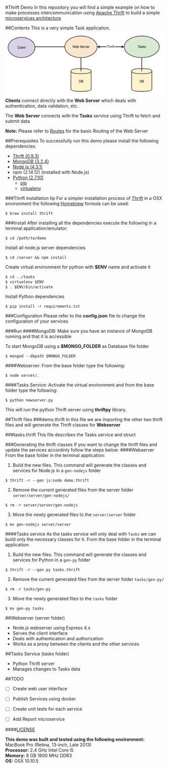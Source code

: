 #Thrift Demo
In this repository you will find a simple example on how to make processes intercommunication using [Apache Thrift][apache-thrift] to build a simple [microservices architecture][microservices-arch]



##Contents
This is a very simple Task application.
![Simple architecture](Architecture.png)  
**Clients** connect directly with the **Web Server** which deals with authentication, data validation, etc.

The **Web Server** connects with the **Tasks** service using Thrift to fetch and submit data

**Note:** Please refer to [Routes](ROUTES.md) for the basic Routing of the Web Server

##Prerequisites
To successfully run this demo please install the following dependencies:

  - [Thrift (0.9.3)][apache-thrift]
  - [MongoDB (3.2.4)][mongo-db]
  - [Node.js (4.3.1)][node-js]
  - npm (2.14.12) (installed with Node.js)
  - [Python (2.7.10)][python-org]
	- [pip][pip]
  	- [virtualenv][virtualenv]

###Thrift installation tip
For a simpler installation process of [Thrift][apache-thrift] in a OSX environment the following [Homebrew][homebrew] formula can be used:

```
$ brew install thrift
```

###Install
After installing all the dependencies execute the following in a terminal application/emulator:

```
$ cd /path/to/demo
```
Install all node.js server dependencies

```
$ cd /server && npm install
```
Create virtual environment for python with **$ENV** name and activate it

```
$ cd ../tasks 
$ virtualenv $ENV
$ . $ENV/bin/activate
```

Install Python dependencies

```
$ pip install -r requirements.txt
```

###Configuration
Please refer to the **config.json** file to change the configuration of your services

###Run
####MongoDB:
Make sure you have an instance of MongoDB running and that it is accessible

To start MongoDB using a **$MONGO_FOLDER** as Database file folder

```
$ mongod --dbpath $MONGO_FOLDER
```

####Webserver:
From the base folder type the following:

```
$ node server/.
```

####Tasks Service:
Activate the virtual environment and from the base folder type the following:

```
$ python newserver.py
```
This will run the python Thrift server using **thriftpy** library.

##Thrift files
###demo.thrift
In this file we are importing the other two thrift files and will generate the Thrift classes for **Webserver**

###tasks.thrift
This file describes the Tasks service and struct

###Generating the thrift classes
If you want to change the thrift files and update the services accordinly follow the steps below:
####Webserver
From the base folder in the terminal application:

  1. Build the new files. This command will generate the classes and services for Node.js in a ``gen-nodejs`` folder

   ```
   $ thrift -r --gen js:node demo.thrift
   ```
  2. Remove the current generated files from the server folder ```server/server/gen-nodejs/```

   ```
   $ rm -r server/server/gen-nodejs
   ```
  3. Move the newly generated files to the ```server/server``` folder
   
   ```
   $ mv gen-nodejs server/server
   ```
 
####Tasks service
As the tasks service will only deal with ``Tasks`` we can build only the necessary classes for it.
From the base folder in the terminal application: 

  1. Build the new files. This command will generate the classes and services for Python in a ``gen-py`` folder

   ```
   $ thrift -r --gen py tasks.thrift
   ```
  2. Remove the current generated files from the server folder ```tasks/gen-py/```

   ```
   $ rm -r tasks/gen-py
   ```
  3. Move the newly generated files to the ```tasks``` folder
   
   ```
   $ mv gen-py tasks
   ```

##Webserver (server folder)
* Node.js webserver using Express 4.x
* Serves the client interface
* Deals with authentication and authorization
* Works as a proxy between the clients and the other services


##Tasks Service (tasks folder)
* Python Thrift server
* Manages changes to Tasks data

##TODO
- [ ] Create web user interface
- [ ] Publish Services using docker
- [ ] Create unit tests for each service
- [ ] Add Report microservice 


####[LICENSE](LICENSE.MD)

**This demo was built and tested using the following environment:**  
MacBook Pro (Retina, 13-inch, Late 2013)  
**Processor:** 2.4 GHz Intel Core i5  
**Memory:** 8 GB 1600 MHz DDR3  
**OS:** OSX 10.10.5


[mongo-db]: https://www.mongodb.org/downloads#production
[node-js]: https://nodejs.org/
[python-org]: https://www.python.org/
[apache-thrift]: thrift.apache.org
[microservices-arch]: http://microservices.io/patterns/microservices.html
[pip]: https://pypi.python.org/pypi/pip
[virtualenv]: https://pypi.python.org/pypi/virtualenv
[pymongo]: https://pypi.python.org/pypi/pymongo
[thriftpy]: https://github.com/eleme/thriftpy
[homebrew]: http://brew.sh/